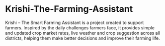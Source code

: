 # Krishi-The-Farming-Assistant
Krishi – The Smart Farming Assistant is a project created to support farmers. Inspired by the daily challenges farmers face, it provides simple and updated crop market rates, live weather and crop suggestion across all districts, helping them make better decisions and improve their farming life.
